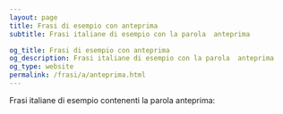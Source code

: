 ```yaml
---
layout: page
title: Frasi di esempio con anteprima 
subtitle: Frasi italiane di esempio con la parola  anteprima

og_title: Frasi di esempio con anteprima 
og_description: Frasi italiane di esempio con la parola  anteprima
og_type: website
permalink: /frasi/a/anteprima.html
---
```


Frasi italiane di esempio contenenti la parola anteprima:


